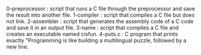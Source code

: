 0-preprocessor : script that runs a C file through the preprocessor and save the result into another file.
1-compiler : script that compiles a C file but does not link.
2-assembler : script that generates the assembly code of a C code and save it in an output file.
3-name : script that compiles a C file and creates an executable named cisfun.
4-puts.c : C program that prints exactly "Programming is like building a multilingual puzzle, followed by a new line.
